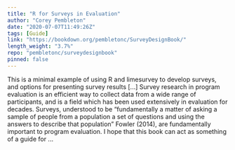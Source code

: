 ```yaml
---
title: "R for Surveys in Evaluation"
author: "Corey Pembleton"
date: "2020-07-07T11:49:26Z"
tags: [Guide]
link: "https://bookdown.org/pembletonc/SurveyDesignBook/"
length_weight: "3.7%"
repo: "pembletonc/surveydesignbook"
pinned: false
---
```


This is a minimal example of using R and limesurvey to develop surveys, and options for presenting survey results [...] Survey research in program evaluation is an efficient way to collect data from a wide range of participants, and is a field which has been used extensively in evaluation for decades. Surveys, understood to be “fundamentally a matter of asking a sample of people from a population a set of questions and using the answers to describe that population” Fowler (2014), are fundamentally important to program evaluation. I hope that this book can act as something of a guide for ...
